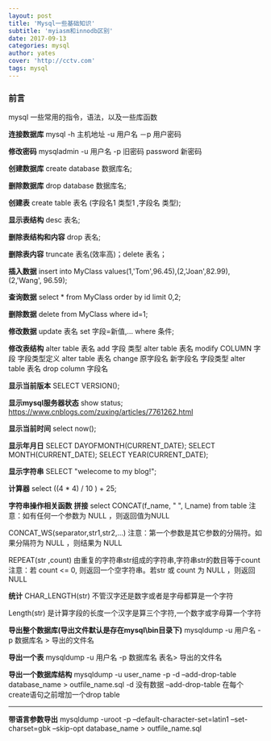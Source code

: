 ```yaml
---
layout: post
title: 'Mysql一些基础知识'
subtitle: 'myiasm和innodb区别'
date: 2017-09-13
categories: mysql
author: yates
cover: 'http://cctv.com'
tags: mysql
---
```


### 前言
mysql 一些常用的指令，语法，以及一些库函数
 
**连接数据库**
mysql -h 主机地址 -u 用户名 －p 用户密码

**修改密码**
mysqladmin -u 用户名 -p 旧密码 password 新密码

**创建数据库**
create database 数据库名;

**删除数据库** 
drop database 数据库名;

**创建表**
create table 表名 (字段名1 类型1 ,字段名 类型);

**显示表结构**
desc 表名;

**删除表结构和内容**
drop 表名; 

**删除表内容**
truncate 表名(效率高)；delete 表名；

**插入数据**
insert into MyClass values(1,'Tom',96.45),(2,'Joan',82.99), (2,'Wang', 96.59);

**查询数据**
select * from MyClass order by id limit 0,2;

**删除数据**
delete from MyClass where id=1;

**修改数据**
update 表名 set 字段=新值,… where 条件; 

**修改表结构**
alter table 表名 add 字段 类型
alter table 表名 modify COLUMN 字段 字段类型定义
alter table 表名 change 原字段名  新字段名 字段类型
alter table 表名 drop column 字段名

**显示当前版本**
SELECT VERSION();

**显示mysql服务器状态**
show status;
https://www.cnblogs.com/zuxing/articles/7761262.html

**显示当前时间**
select now();

**显示年月日**
SELECT DAYOFMONTH(CURRENT_DATE); 
SELECT MONTH(CURRENT_DATE);
SELECT YEAR(CURRENT_DATE);

**显示字符串**
SELECT "welecome to my blog!";

**计算器**
select ((4 * 4) / 10 ) + 25;

**字符串操作相关函数**
**拼接**
select CONCAT(f_name, " ", l_name) from table
注意：如有任何一个参数为 NULL ，则返回值为NULL

CONCAT_WS(separator,str1,str2,...)
注意：第一个参数是其它参数的分隔符。如果分隔符为 NULL ，则结果为 NULL

REPEAT(str ,count)
由重复的字符串str组成的字符串,字符串str的数目等于count
注意：若 count <= 0, 则返回一个空字符串。若str 或 count 为 NULL ，则返回 NULL

**统计**
CHAR_LENGTH(str)
不管汉字还是数字或者是字母都算是一个字符

Length(str)
是计算字段的长度一个汉字是算三个字符,一个数字或字母算一个字符

**导出整个数据库(导出文件默认是存在mysql\bin目录下)**
mysqldump -u 用户名 -p 数据库名 > 导出的文件名

**导出一个表**
mysqldump -u 用户名 -p 数据库名 表名> 导出的文件名

**导出一个数据库结构**
mysqldump -u user_name -p -d –add-drop-table database_name > outfile_name.sql
    -d 没有数据 –add-drop-table 在每个create语句之前增加一个drop table
****

**带语言参数导出**
mysqldump -uroot -p –default-character-set=latin1 –set-charset=gbk –skip-opt database_name > outfile_name.sql
